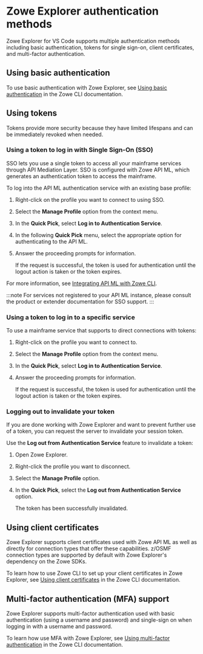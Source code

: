 # Zowe Explorer authentication methods

Zowe Explorer for VS Code supports multiple authentication methods including basic authentication, tokens for single sign-on, client certificates, and multi-factor authentication.

## Using basic authentication

To use basic authentication with Zowe Explorer, see [Using basic authentication](../user-guide/cli-authentication-methods.md#using-basic-authentication) in the Zowe CLI documentation.

## Using tokens

Tokens provide more security because they have limited lifespans and can be immediately revoked when needed.

### Using a token to log in with Single Sign-On (SSO)

SSO lets you use a single token to access all your mainframe services through API Mediation Layer. SSO is configured with Zowe API ML, which generates an authentication token to access the mainframe. 

To log into the API ML authentication service with an existing base profile:

1. Right-click on the profile you want to connect to using SSO.
2. Select the **Manage Profile** option from the context menu.
3. In the **Quick Pick**, select **Log in to Authentication Service**.
4. In the following **Quick Pick** menu, select the appropriate option for authenticating to the API ML.
5. Answer the proceeding prompts for information.

   If the request is successful, the token is used for authentication until the logout action is taken or the token expires.

For more information, see [Integrating API ML with Zowe CLI](https://docs.zowe.org/stable/user-guide/cli-using-integrating-apiml.md).

:::note
For services not registered to your API ML instance, please consult the product or extender documentation for SSO support.
:::

### Using a token to log in to a specific service

To use a mainframe service that supports to direct connections with tokens:

1. Right-click on the profile you want to connect to.
2. Select the **Manage Profile** option from the context menu.
3. In the **Quick Pick**, select **Log in to Authentication Service**.
4. Answer the proceeding prompts for information.

   If the request is successful, the token is used for authentication until the logout action is taken or the token expires.


### Logging out to invalidate your token

If you are done working with Zowe Explorer and want to prevent further use of a token, you can request the server to invalidate your session token.

Use the **Log out from Authentication Service** feature to invalidate a token:

1. Open Zowe Explorer.
2. Right-click the profile you want to disconnect.
3. Select the **Manage Profile** option.
4. In the **Quick Pick**, select the **Log out from Authentication Service** option.

   The token has been successfully invalidated.

## Using client certificates

Zowe Explorer supports client certificates used with Zowe API ML as well as directly for connection types that offer these capabilities. z/OSMF connection types are supported by default with Zowe Explorer's dependency on the Zowe SDKs.

To learn how to use Zowe CLI to set up your client certificates in Zowe Explorer, see [Using client certificates](../user-guide/cli-authentication-methods.md#using-client-certificates) in the Zowe CLI documentation.

## Multi-factor authentication (MFA) support

Zowe Explorer supports multi-factor authentication used with basic authentication (using a username and password) and single-sign on when logging in with a username and password. 

To learn how use MFA with Zowe Explorer, see [Using multi-factor authentication](../user-guide/cli-authentication-methods.md#using-multi-factor-authentication-mfa) in the Zowe CLI documentation.
